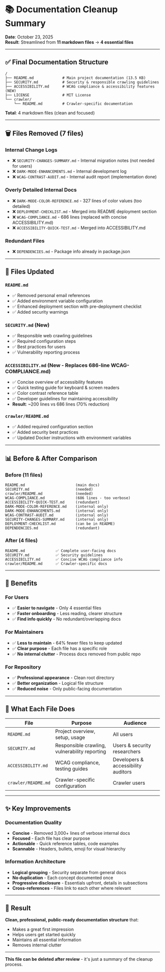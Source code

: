 # 📚 Documentation Cleanup Summary

**Date**: October 23, 2025  
**Result**: Streamlined from **11 markdown files** → **4 essential files**

---

## ✅ Final Documentation Structure

```
/
├── README.md             # Main project documentation (13.5 KB)
├── SECURITY.md           # Security & responsible crawling guidelines
├── ACCESSIBILITY.md      # WCAG compliance & accessibility features (NEW)
├── LICENSE               # MIT License
└── crawler/
    └── README.md         # Crawler-specific documentation
```

**Total**: 4 markdown files (clean and focused)

---

## 🗑️ Files Removed (7 files)

### Internal Change Logs
- ❌ `SECURITY-CHANGES-SUMMARY.md` - Internal migration notes (not needed for users)
- ❌ `DARK-MODE-ENHANCEMENTS.md` - Internal development log
- ❌ `WCAG-CONTRAST-AUDIT.md` - Internal audit report (implementation done)

### Overly Detailed Internal Docs
- ❌ `DARK-MODE-COLOR-REFERENCE.md` - 327 lines of color values (too detailed)
- ❌ `DEPLOYMENT-CHECKLIST.md` - Merged into README deployment section
- ❌ `WCAG-COMPLIANCE.md` - 686 lines (replaced with concise ACCESSIBILITY.md)
- ❌ `ACCESSIBILITY-QUICK-TEST.md` - Merged into ACCESSIBILITY.md

### Redundant Files
- ❌ `DEPENDENCIES.md` - Package info already in package.json

---

## 📝 Files Updated

### `README.md`
- ✅ Removed personal email references
- ✅ Added environment variable configuration
- ✅ Enhanced deployment section with pre-deployment checklist
- ✅ Added security warnings

### `SECURITY.md` (New)
- ✅ Responsible web crawling guidelines
- ✅ Required configuration steps
- ✅ Best practices for users
- ✅ Vulnerability reporting process

### `ACCESSIBILITY.md` (New - Replaces 686-line WCAG-COMPLIANCE.md)
- ✅ Concise overview of accessibility features
- ✅ Quick testing guide for keyboard & screen readers
- ✅ Color contrast reference table
- ✅ Developer guidelines for maintaining accessibility
- **Result**: ~200 lines vs 686 lines (70% reduction)

### `crawler/README.md`
- ✅ Added required configuration section
- ✅ Added security best practices
- ✅ Updated Docker instructions with environment variables

---

## 📊 Before & After Comparison

### Before (11 files)
```
README.md                       (main docs)
SECURITY.md                     (needed)
crawler/README.md               (needed)
WCAG-COMPLIANCE.md              (686 lines - too verbose)
ACCESSIBILITY-QUICK-TEST.md     (redundant)
DARK-MODE-COLOR-REFERENCE.md    (internal only)
DARK-MODE-ENHANCEMENTS.md       (internal only)
WCAG-CONTRAST-AUDIT.md          (internal only)
SECURITY-CHANGES-SUMMARY.md     (internal only)
DEPLOYMENT-CHECKLIST.md         (can be in README)
DEPENDENCIES.md                 (redundant)
```

### After (4 files)
```
README.md              ✅ Complete user-facing docs
SECURITY.md            ✅ Security guidelines
ACCESSIBILITY.md       ✅ Concise WCAG compliance info
crawler/README.md      ✅ Crawler-specific docs
```

---

## 🎯 Benefits

### For Users
- ✅ **Easier to navigate** - Only 4 essential files
- ✅ **Faster onboarding** - Less reading, clearer structure
- ✅ **Find info quickly** - No redundant/overlapping docs

### For Maintainers
- ✅ **Less to maintain** - 64% fewer files to keep updated
- ✅ **Clear purpose** - Each file has a specific role
- ✅ **No internal clutter** - Process docs removed from public repo

### For Repository
- ✅ **Professional appearance** - Clean root directory
- ✅ **Better organization** - Logical file structure
- ✅ **Reduced noise** - Only public-facing documentation

---

## 📂 What Each File Does

| File | Purpose | Audience |
|------|---------|----------|
| `README.md` | Project overview, setup, usage | All users |
| `SECURITY.md` | Responsible crawling, vulnerability reporting | Users & security researchers |
| `ACCESSIBILITY.md` | WCAG compliance, testing guides | Developers & accessibility auditors |
| `crawler/README.md` | Crawler-specific configuration | Crawler users |

---

## ✨ Key Improvements

### Documentation Quality
- **Concise** - Removed 3,000+ lines of verbose internal docs
- **Focused** - Each file has clear purpose
- **Actionable** - Quick reference tables, code examples
- **Scannable** - Headers, bullets, emoji for visual hierarchy

### Information Architecture
- **Logical grouping** - Security separate from general docs
- **No duplication** - Each concept documented once
- **Progressive disclosure** - Essentials upfront, details in subsections
- **Cross-references** - Files link to each other where relevant

---

## 🎉 Result

**Clean, professional, public-ready documentation structure** that:
- Makes a great first impression
- Helps users get started quickly
- Maintains all essential information
- Removes internal clutter

---

**This file can be deleted after review** - it's just a summary of the cleanup process.

